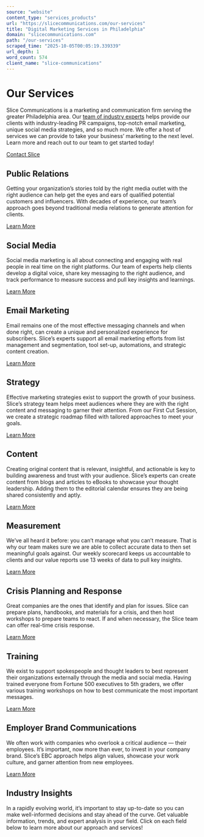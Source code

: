 ```yaml
---
source: "website"
content_type: "services_products"
url: "https://slicecommunications.com/our-services"
title: "Digital Marketing Services in Philadelphia"
domain: "slicecommunications.com"
path: "/our-services"
scraped_time: "2025-10-05T00:05:19.339339"
url_depth: 1
word_count: 574
client_name: "slice-communications"
---
```


# Our Services

Slice Communications is a marketing and communication firm serving the greater Philadelphia area. Our [team of industry experts](https://slicecommunications.com/team) helps provide our clients with industry-leading PR campaigns, top-notch email marketing, unique social media strategies, and so much more. We offer a host of services we can provide to take your business’ marketing to the next level. Learn more and reach out to our team to get started today!

[Contact Slice](https://slicecommunications.com/contact)

## Public Relations

Getting your organization’s stories told by the right media outlet with the right audience can help get the eyes and ears of qualified potential customers and influencers. With decades of experience, our team’s approach goes beyond traditional media relations to generate attention for clients.

[Learn More](/public-relations)

## Social Media

Social media marketing is all about connecting and engaging with real people in real time on the right platforms. Our team of experts help clients develop a digital voice, share key messaging to the right audience, and track performance to measure success and pull key insights and learnings.

[Learn More](/social-media)

## Email Marketing

Email remains one of the most effective messaging channels and when done right, can create a unique and personalized experience for subscribers. Slice’s experts support all email marketing efforts from list management and segmentation, tool set-up, automations, and strategic content creation.

[Learn More](/email-marketing)

## Strategy

Effective marketing strategies exist to support the growth of your business. Slice’s strategy team helps meet audiences where they are with the right content and messaging to garner their attention. From our First Cut Session, we create a strategic roadmap filled with tailored approaches to meet your goals.

[Learn More](/marketing-communications-strategy)

## Content

Creating original content that is relevant, insightful, and actionable is key to building awareness and trust with your audience. Slice’s experts can create content from blogs and articles to eBooks to showcase your thought leadership. Adding them to the editorial calendar ensures they are being shared consistently and aptly.

[Learn More](/content-development)

## Measurement

We’ve all heard it before: you can’t manage what you can’t measure. That is why our team makes sure we are able to collect accurate data to then set meaningful goals against. Our weekly scorecard keeps us accountable to clients and our value reports use 13 weeks of data to pull key insights.

[Learn More](/measurement)

## Crisis Planning and Response

Great companies are the ones that identify and plan for issues. Slice can prepare plans, handbooks, and materials for a crisis, and then host workshops to prepare teams to react. If and when necessary, the Slice team can offer real-time crisis response.

[Learn More](/crisis-planning-and-response)

## Training

We exist to support spokespeople and thought leaders to best represent their organizations externally through the media and social media. Having trained everyone from Fortune 500 executives to 5th graders, we offer various training workshops on how to best communicate the most important messages.

[Learn More](https://slicecommunications.com/training)

## Employer Brand Communications

We often work with companies who overlook a critical audience — their employees. It’s important, now more than ever, to invest in your company brand. Slice’s EBC approach helps align values, showcase your work culture, and garner attention from new employees.

[Learn More](/employer-brand-communications)

## Industry Insights

In a rapidly evolving world, it’s important to stay up-to-date so you can make well-informed decisions and stay ahead of the curve. Get valuable information, trends, and expert analysis in your field. Click on each field below to learn more about our approach and services!